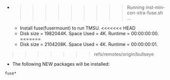* >>>>>>>>> Running inst-min-con-xtra-fuse.sh ...
  * Install fuse(fusermount) to run TMSU.
<<<<<<< HEAD
  * Disk size = 1982044K. Space Used = 4K. Runtime = 00:00:00:00.
=======
  * Disk size = 2104208K. Space Used = 4K. Runtime = 00:00:00:01.
>>>>>>> refs/remotes/origin/bullseye
  * The following NEW packages will be installed:
  ```bash
fuse*
  ```
